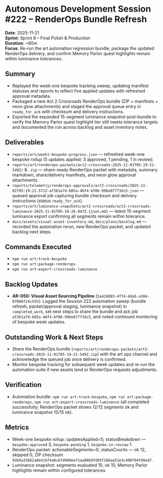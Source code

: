 # Autonomous Development Session #222 – RenderOps Bundle Refresh

**Date**: 2025-11-21  
**Sprint**: Sprint 8 – Final Polish & Production  
**Duration**: ~60m  
**Focus**: Re-run the art automation regression bundle, package the updated RenderOps delivery, and confirm Memory Parlor quest highlights remain within luminance tolerances.

## Summary
- Replayed the week-one bespoke tracking sweep, updating manifest statuses and reports to reflect five applied updates with refreshed approval metadata.
- Packaged a new Act 2 Crossroads RenderOps bundle (ZIP + manifests + neon glow attachments) and staged the approval queue entry in `ready_for_ack` with checksum and delivery instructions.
- Exported the expanded 15-segment luminance snapshot post-bundle to verify the Memory Parlor quest highlight tier still meets tolerance targets and documented the run across backlog and asset inventory notes.

## Deliverables
- `reports/art/week1-bespoke-progress.json` — refreshed week-one bespoke rollup (5 updates applied; 3 approved, 1 pending, 1 in review).
- `reports/art/renderops-packets/act2-crossroads-2025-11-01T05-19-21-549Z/` & `.zip` — share-ready RenderOps packet with metadata, summary markdown, share/delivery manifests, and neon glow approval attachments.
- `reports/telemetry/renderops-approvals/act2-crossroads/2025-11-01T05:19:21.571Z-af361a7d-b05a-46f4-bf06-996e877f3dc5.json` — queued approval job capturing bundle checksum and delivery instructions (status `ready_for_ack`).
- `reports/art/luminance-snapshots/act2-crossroads/act2-crossroads-luminance-2025-11-01T05-19-26-847Z.{json,md}` — latest 15-segment luminance export confirming all segments remain within tolerance.
- `docs/assets/visual-asset-inventory.md`, `docs/plans/backlog.md` — recorded the automation rerun, new RenderOps packet, and updated backlog next steps.

## Commands Executed
- `npm run art:track-bespoke`
- `npm run art:package-renderops`
- `npm run art:export-crossroads-luminance`

## Backlog Updates
- **AR-050: Visual Asset Sourcing Pipeline** (`3a418093-4f74-4da5-a384-07086f24c555`): Logged the Session 222 automation sweep (bundle refresh, packet/approval staging, luminance snapshot) in `completed_work`, set next steps to share the bundle and ack job `af361a7d-b05a-46f4-bf06-996e877f3dc5`, and noted continued monitoring of bespoke week updates.

## Outstanding Work & Next Steps
- Share the RenderOps bundle (`reports/art/renderops-packets/act2-crossroads-2025-11-01T05-19-21-549Z.zip`) with the art ops channel and acknowledge the queued job once delivery is confirmed.
- Monitor bespoke tracking for subsequent week updates and re-run the automation suite if new assets land or RenderOps requests adjustments.

## Verification
- Automation bundle: `npm run art:track-bespoke`, `npm run art:package-renderops`, `npm run art:export-crossroads-luminance` (all completed successfully; RenderOps packet shows 12/12 segments ok and luminance snapshot 15/15 ok).

## Metrics
- Week-one bespoke rollup: updatesApplied=5; statusBreakdown — `bespoke-approved` 3, `bespoke-pending` 1, `bespoke-in-review` 1.
- RenderOps packet: actionableSegments=0; statusCounts — ok 12, skipped 0; ZIP checksum `93b9a33662a0e41bf4a0c67d980eef1aa88b9fd85f186aa51e3c400f04fd9a47`.
- Luminance snapshot: segments evaluated 15; ok 15; Memory Parlor highlights remain within configured tolerances.
